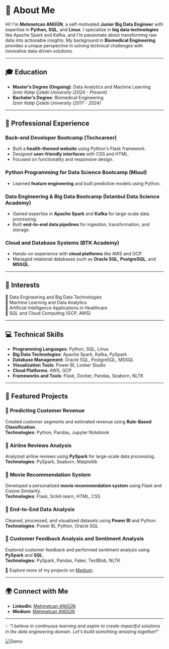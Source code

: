 # 🌟 About Me

Hi! I'm **Mehmetcan ANGÜN**, a self-motivated **Junior Big Data Engineer** with expertise in **Python, SQL**, and **Linux**. I specialize in **big data technologies** like Apache Spark and Kafka, and I'm passionate about transforming raw data into actionable insights. My background in **Biomedical Engineering** provides a unique perspective in solving technical challenges with innovative data-driven solutions.

---

## 🎓 Education
- **Master’s Degree (Ongoing)**: Data Analytics and Machine Learning  
  *İzmir Katip Çelebi University (2024 - Present)*  
- **Bachelor’s Degree**: Biomedical Engineering  
  *İzmir Katip Çelebi University (2017 - 2024)*  

---

## 💼 Professional Experience
### **Back-end Developer Bootcamp (Techcareer)**
- Built a **health-themed website** using Python's Flask framework.  
- Designed **user-friendly interfaces** with CSS and HTML.  
- Focused on functionality and responsive design.

### **Python Programming for Data Science Bootcamp (Miuul)**
- Learned **feature engineering** and built predictive models using Python.  

### **Data Engineering & Big Data Bootcamp (İstanbul Data Science Academy)**
- Gained expertise in **Apache Spark** and **Kafka** for large-scale data processing.  
- Built **end-to-end data pipelines** for ingestion, transformation, and storage.  

### **Cloud and Database Systems (BTK Academy)**
- Hands-on experience with **cloud platforms** like AWS and GCP.  
- Managed relational databases such as **Oracle SQL**, **PostgreSQL**, and **MSSQL**.  

---

## 🚀 Interests
🎯 Data Engineering and Big Data Technologies  
🎯 Machine Learning and Data Analytics  
🎯 Artificial Intelligence Applications in Healthcare  
🎯 SQL and Cloud Computing (GCP, AWS)  

---

## 💻 Technical Skills
- **Programming Languages**: Python, SQL, Linux  
- **Big Data Technologies**: Apache Spark, Kafka, PySpark  
- **Database Management**: Oracle SQL, PostgreSQL, MSSQL  
- **Visualization Tools**: Power BI, Looker Studio  
- **Cloud Platforms**: AWS, GCP  
- **Frameworks and Tools**: Flask, Docker, Pandas, Seaborn, NLTK  

---

## 📌 Featured Projects
### 🎯 **Predicting Customer Revenue**  
Created customer segments and estimated revenue using **Rule-Based Classification**.  
**Technologies**: Python, Pandas, Jupyter Notebook  

### 🎯 **Airline Reviews Analysis**  
Analyzed airline reviews using **PySpark** for large-scale data processing.  
**Technologies**: PySpark, Seaborn, Matplotlib  

### 🎯 **Movie Recommendation System**  
Developed a personalized **movie recommendation system** using Flask and Cosine Similarity.  
**Technologies**: Flask, Scikit-learn, HTML, CSS  

### 🎯 **End-to-End Data Analysis**  
Cleaned, processed, and visualized datasets using **Power BI** and Python.  
**Technologies**: Power BI, Python, Oracle SQL  

### 🎯 **Customer Feedback Analysis and Sentiment Analysis**  
Explored customer feedback and performed sentiment analysis using **PySpark** and **SQL**.  
**Technologies**: PySpark, Pandas, Faker, TextBlob, NLTK  

🔗 Explore more of my projects on [Medium](https://medium.com/@Mehmtcnangn).  

---

## 🌍 Connect with Me
- **LinkedIn**: [Mehmetcan ANGÜN](https://www.linkedin.com/in/mehmetcan-angün-28353406-ma)   
- **Medium**: [Mehmetcan ANGÜN](https://medium.com/@Mehmtcnangn)  

---

💡 *"I believe in continuous learning and aspire to create impactful solutions in the data engineering domain. Let's build something amazing together!"*  

![Demo]([https://media.giphy.com/media/your-gif-link.gif](https://gifdb.com/images/high/the-godfather-vito-corleone-welcome-9aeelglw508wud4r.webp))
